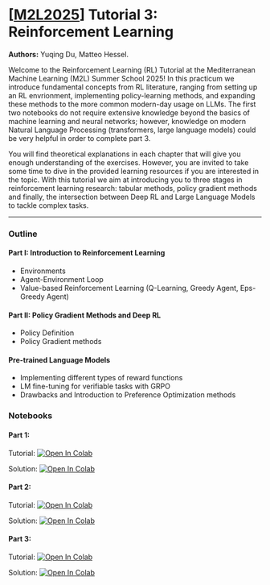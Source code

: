 # [[M2L2025](https://www.m2lschool.org/home)] Tutorial 3: Reinforcement Learning

**Authors:** Yuqing Du, Matteo Hessel.

Welcome to the Reinforcement Learning (RL) Tutorial at the Mediterranean Machine Learning (M2L) Summer School 2025! In this practicum we introduce fundamental concepts from RL literature, ranging from setting up an RL envrionment, implementing policy-learning methods, and expanding these methods to the more common modern-day usage on LLMs. The first two notebooks do not require extensive knowledge beyond the basics of machine learning and neural networks; however, knowledge on modern Natural Language Processing (transformers, large language models) could be very helpful in order to complete part 3.

You will find theoretical explanations in each chapter that will give you enough understanding of the exercises. However, you are invited to take some time to dive in the provided learning resources if you are interested in the topic. With this tutorial we aim at introducing you to three stages in reinforcement learning research: tabular methods, policy gradient methods and finally, the intersection between Deep RL and Large Language Models to tackle complex tasks.

--- 

### Outline

#### Part I: Introduction to Reinforcement Learning
- Environments
- Agent-Environment Loop
- Value-based Reinforcement Learning (Q-Learning, Greedy Agent, Eps-Greedy Agent)
  
#### Part II: Policy Gradient Methods and Deep RL
- Policy Definition
- Policy Gradient methods

#### Pre-trained Language Models
- Implementing different types of reward functions
- LM fine-tuning for verifiable tasks with GRPO
- Drawbacks and Introduction to Preference Optimization methods

### Notebooks
#### Part 1:
Tutorial: [![Open In 
Colab](https://colab.research.google.com/assets/colab-badge.svg)](https://colab.research.google.com/github/M2Lschool/tutorials2025/blob/master/3_rl/M2L25_RL01__Intro_to_RL_exercise_[exercise].ipynb)

Solution: [![Open In 
Colab](https://colab.research.google.com/assets/colab-badge.svg)](https://colab.research.google.com/github/M2Lschool/tutorials2025/blob/master/3_rl/M2L25_RL01__Intro_to_RL_exercise_[solutions].ipynb)


#### Part 2:
Tutorial: [![Open In 
Colab](https://colab.research.google.com/assets/colab-badge.svg)](https://colab.research.google.com/github/M2Lschool/tutorials2025/blob/master/3_rl/M2L25_RL02__Policy_gradient_methods_[exercise].ipynb)

Solution: [![Open In 
Colab](https://colab.research.google.com/assets/colab-badge.svg)](https://colab.research.google.com/github/M2Lschool/tutorials2025/blob/master/3_rl/M2L25_RL02__Policy_gradient_methods_[solutions].ipynb)


#### Part 3:
Tutorial: [![Open In 
Colab](https://colab.research.google.com/assets/colab-badge.svg)](https://colab.research.google.com/github/M2Lschool/tutorials2025/blob/master/3_rl/M2L25_RL03__RL_for_LLMs_[exercise].ipynb)

Solution: [![Open In 
Colab](https://colab.research.google.com/assets/colab-badge.svg)](https://colab.research.google.com/github/M2Lschool/tutorials2025/blob/master/3_rl/M2L25_RL03__RL_for_LLMs_[solutions].ipynb)
